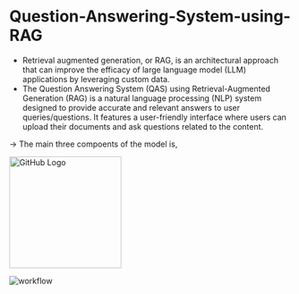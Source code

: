 # Question-Answering-System-using-RAG
- Retrieval augmented generation, or RAG, is an architectural approach that can improve the efficacy of large language model (LLM) applications by leveraging custom data.
- The Question Answering System (QAS) using Retrieval-Augmented Generation (RAG) is a natural language processing (NLP) system designed to provide accurate and relevant answers to user queries/questions. It features a user-friendly interface where users can upload their documents and ask questions related to the content.

-> The main three compoents of the model is, 

<img src="C:\Users\rgowt\OneDrive\Pictures\Screenshots\Screenshot 2024-05-04 083949.png" alt="GitHub Logo" width="200" height="200">

![workflow]("")
